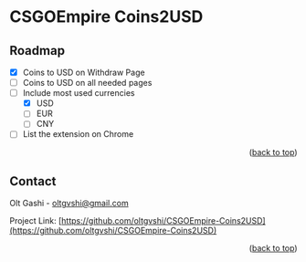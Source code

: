 # CSGOEmpire Coins2USD
<a name="readme-top"></a>


## Roadmap

- [x] Coins to USD on Withdraw Page
- [ ] Coins to USD on all needed pages
- [ ] Include most used currencies
    - [x] USD
    - [ ] EUR
    - [ ] CNY
- [ ] List the extension on Chrome

<p align="right">(<a href="#readme-top">back to top</a>)</p>

## Contact

Olt Gashi - oltgvshi@gmail.com

Project Link: [https://github.com/oltgvshi/CSGOEmpire-Coins2USD](https://github.com/oltgvshi/CSGOEmpire-Coins2USD)

<p align="right">(<a href="#readme-top">back to top</a>)</p>
